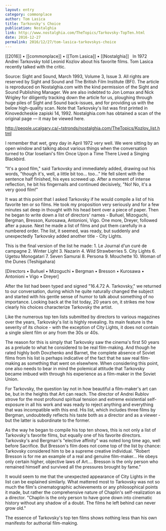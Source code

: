 ```yaml
---
layout: entry
category: commonplace
author: Tom Lasica
title: Tarkovsky's Choice
publication: Nostalghia
link: http://www.nostalghia.com/TheTopics/Tarkovsky-TopTen.html
date: 2016-12-27
permalink: 2016/12/27/tom-lasica-tarkovskys-choice
---
```


[[2016]] • [[commonplace]] • [[Tom Lasica]] • [[Nostalghia]]
 
In 1972 Andrei Tarkovsky told Leonid Kozlov about his favorite films. Tom Lasica recently talked with the critic. 

Source: Sight and Sound, March 1993, Volume 3, Issue 3. All rights are reserved by Sight and Sound and The British Film Institute (BFI). The article is reproduced on Nostalghia.com with the kind permission of the Sight and Sound Publishing Manager. We are also indebted to Jon Lomax and Nick Wrigley for diligently tracking down the article for us, ploughing through huge piles of Sight and Sound back-issues, and for providing us with the below high-quality scan. Note that Tarkovsky's list was first printed in Kinovedcheskie zapiski 14, 1992. Nostalghia.com has obtained a scan of the original page — it may be viewed here. 

http://people.ucalgary.ca/~tstronds/nostalghia.com/TheTopics/Kozlov_list.html

I remember that wet, grey day in April 1972 very well. We were sitting by an open window and talking about various things when the conversation turned to Otar Ioseliani's film Once Upon a Time There Lived a Singing Blackbird.

"It's a good film," said Tarkovsky and immediately added, drawing out his words, "though it's, well, a little bit too... too..." He fell silent with the sentence half finished, his eyes screwed up. After a moment of intense reflection, he bit his fingernails and continued decisively, "No! No, it's a very good film!" 

It was at this point that I asked Tarkovsky if he would compile a list of his favorite ten or so films. He took my proposition very seriously and for a few minutes sat deep in thought with his head bent over a piece of paper. Then he began to write down a list of directors' names - Buñuel, Mizoguchi, Bergman, Bresson, Kurosawa, Antonioni, Vigo. One more, Dreyer, followed after a pause. Next he made a list of films and put them carefully in a numbered order. The list, it seemed, was ready, but suddenly and unexpectedly Tarkovsky added another title - City Lights. 

This is the final version of the list he made: 
        1. Le Journal d'un curé de campagne
        2. Winter Light
        3. Nazarin
        4. Wild Strawberries
        5. City Lights
        6. Ugetsu Monogatari
        7. Seven Samurai
        8. Persona
        9. Mouchette
        10. Woman of the Dunes (Teshigahara)

[Directors
	• Buñuel
	• Mizoguchi
	• Bergman
	• Bresson
	• Kurosawa
	• Antonioni
	• Vigo
	• Dreyer]

After the list had been typed and signed "16.4.72 A. Tarkovsky," we returned to our conversation, during which he quite naturally changed the subject and started with his gentle sense of humor to talk about something of no importance. Looking back at the list today, 20 years on, it strikes me how clearly his choices characterize Tarkovsky the artist. 

Like the numerous top ten lists submitted by directors to various magazines over the years, Tarkovsky's list is highly revealing. Its main feature is the severity of its choice - with the exception of City Lights, it does not contain a single silent film or any from the 30s or 40s. 

The reason for this is simply that Tarkovsky saw the cinema's first 50 years as a prelude to what he considered to be real film-making. And though he rated highly both Dovzhenko and Barnet, the complete absence of Soviet films from his list is perhaps indicative of the fact that he saw real film-making as something that went on elsewhere. When considering this point, one also needs to bear in mind the polemical attitude that Tarkovsky became imbued with through his experience as a film-maker in the Soviet Union. 

For Tarkovsky, the question lay not in how beautiful a film-maker's art can be, but in the heights that Art can reach. The director of Andrei Rublov strove for the most profound spiritual tension and extreme existential self-exposure in all his work and was ready to reject anything and everything that was incompatible with this end. His list, which includes three films by Bergman, undoubtedly reflects his taste both as a director and as a viewer - but the latter is subordinate to the former. 

As the way he began to compile his top ten shows, this is not only a list of Tarkovsky's favorite films, but equally one of his favorite directors. Tarkovsky's and Bergman's "elective affinity" was noted long time ago, well before Sacrifice. But Bresson's film does not come top of the list by chance: Tarkovsky considered him to be a supreme creative individual. "Robert Bresson is for me an example of a real and genuine film-maker... He obeys only certain higher, objective laws of Art.... Bresson is the only person who remained himself and survived all the pressures brought by fame." 

It would seem to me that the unexpected appearance of City Lights in the list can be explained similarly. What mattered most to Tarkovsky was not so much the film's cinematographic achievements or any philosophical points it made, but rather the comprehensive nature of Chaplin's self-realization as a director. "Chaplin is the only person to have gone down into cinematic history without any shadow of a doubt. The films he left behind can never grow old." 

The essence of Tarkovsky's top ten films shows nothing less than his own manifesto for authorial film-making.  

